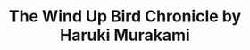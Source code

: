 ---
title: The Wind Up Bird Chronicle by Haruki Murakami
categories: [Fiction Literature,Fantasy Novel]
tags: [Story,Murakami,Low Fantasy,Japan,⭐⭐⭐⭐⭐⭐⭐⭐☆☆ 8/10]
---